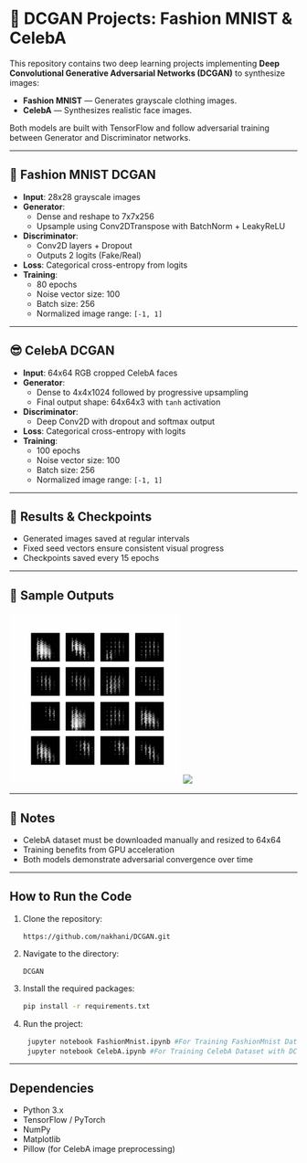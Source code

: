# 🧠 DCGAN Projects: Fashion MNIST & CelebA

This repository contains two deep learning projects implementing **Deep Convolutional Generative Adversarial Networks (DCGAN)** to synthesize images:

- **Fashion MNIST** — Generates grayscale clothing images.
- **CelebA** — Synthesizes realistic face images.

Both models are built with TensorFlow and follow adversarial training between Generator and Discriminator networks.

---

## 🧥 Fashion MNIST DCGAN

- **Input**: 28x28 grayscale images
- **Generator**:
  - Dense and reshape to 7x7x256
  - Upsample using Conv2DTranspose with BatchNorm + LeakyReLU
- **Discriminator**:
  - Conv2D layers + Dropout
  - Outputs 2 logits (Fake/Real)
- **Loss**: Categorical cross-entropy from logits
- **Training**:
  - 80 epochs
  - Noise vector size: 100
  - Batch size: 256
  - Normalized image range: `[-1, 1]`

---

## 😎 CelebA DCGAN

- **Input**: 64x64 RGB cropped CelebA faces
- **Generator**:
  - Dense to 4x4x1024 followed by progressive upsampling
  - Final output shape: 64x64x3 with `tanh` activation
- **Discriminator**:
  - Deep Conv2D with dropout and softmax output
- **Loss**: Categorical cross-entropy with logits
- **Training**: 
  - 100 epochs
  - Noise vector size: 100
  - Batch size: 256
  - Normalized image range: `[-1, 1]`

---

## 🧪 Results & Checkpoints
- Generated images saved at regular intervals
- Fixed seed vectors ensure consistent visual progress
- Checkpoints saved every 15 epochs

---

## 📸 Sample Outputs
<img src= "FashionMnist.gif" width= "300">

<img src= "io/input/image.jpg" width= "300">

---

## 📌 Notes
- CelebA dataset must be downloaded manually and resized to 64x64
- Training benefits from GPU acceleration
- Both models demonstrate adversarial convergence over time

---

## How to Run the Code
1. Clone the repository:

   ```
   https://github.com/nakhani/DCGAN.git
   ```

2. Navigate to the directory:

   ```
   DCGAN
   ```

3. Install the required packages:
   ```sh
   pip install -r requirements.txt
   ```

4. Run the project:
   ```bash
    jupyter notebook FashionMnist.ipynb #For Training FashionMnist Dataset with DCGAN
    jupyter notebook CelebA.ipynb #For Training CelebA Dataset with DCGAN
   ```
---
## Dependencies
- Python 3.x
- TensorFlow / PyTorch
- NumPy
- Matplotlib
- Pillow (for CelebA image preprocessing)



